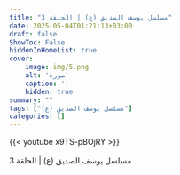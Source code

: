 ```yaml
---
title: "مسلسل يوسف الصديق (ع) | الحلقة 3"
date: 2025-05-04T01:21:13+03:00
draft: false
ShowToc: False
hiddenInHomeList: true
cover:
    image: img/5.png
    alt: 'صورة'
    caption: ''
    hidden: true
summary: ""
tags: ["مسلسل يوسف الصديق (ع)"]
categories: []
---
```


{{< youtube x9TS-pBOjRY >}}  
 <br>
مسلسل يوسف الصديق (ع) | الحلقة 3